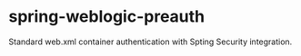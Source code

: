 # spring-weblogic-preauth 

Standard web.xml container authentication with Spting Security integration.
